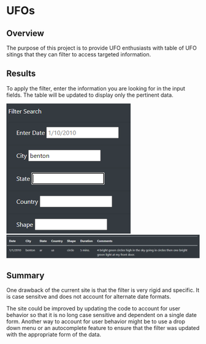 # UFOs

## Overview
The purpose of this project is to provide UFO enthusiasts with table of UFO sitings that they can filter to access targeted information.

## Results
To apply the filter, enter the information you are looking for in the input fields.  The table will be updated to display only the pertinent data.

![](resources/filter.png)
![](resources/filtered_table.png)

## Summary
One drawback of the current site is that the filter is very rigid and specific.  It is case sensitve and does not account for alternate date formats.

The site could be improved by updating the code to account for user behavior so that it is no long case sensitive and dependent on a single date form.  Another way to account for user behavior might be to use a drop down menu or an autocomplete feature to ensure that the filter was updated with the appropriate form of the data.
